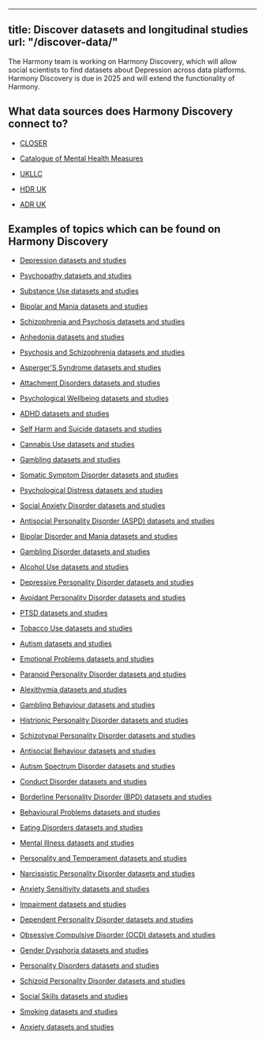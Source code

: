 
---
title: Discover datasets and longitudinal studies
url: "/discover-data/"
---

The Harmony team is working on Harmony Discovery, which will allow social scientists to find datasets about Depression across data platforms. Harmony Discovery is due in 2025 and will extend the functionality of Harmony.

## What data sources does Harmony Discovery connect to?

* [CLOSER](https://closer.ac.uk/)

* [Catalogue of Mental Health Measures](https://www.cataloguementalhealth.ac.uk/)

* [UKLLC](https://explore.ukllc.ac.uk)

* [HDR UK](https://www.healthdatagateway.org/)

* [ADR UK](https://www.adruk.org/data-access/data-catalogue/)

## Examples of topics which can be found on Harmony Discovery



* [Depression datasets and studies](/discover-data/depression-datasets-and-studies)

* [Psychopathy datasets and studies](/discover-data/psychopathy-datasets-and-studies)

* [Substance Use datasets and studies](/discover-data/substance-use-datasets-and-studies)

* [Bipolar and Mania datasets and studies](/discover-data/bipolar-and-mania-datasets-and-studies)

* [Schizophrenia and Psychosis datasets and studies](/discover-data/schizophrenia-and-psychosis-datasets-and-studies)

* [Anhedonia datasets and studies](/discover-data/anhedonia-datasets-and-studies)

* [Psychosis and Schizophrenia datasets and studies](/discover-data/psychosis-and-schizophrenia-datasets-and-studies)

* [Asperger'S Syndrome datasets and studies](/discover-data/asperger's-syndrome-datasets-and-studies)

* [Attachment Disorders datasets and studies](/discover-data/attachment-disorders-datasets-and-studies)

* [Psychological Wellbeing datasets and studies](/discover-data/psychological-wellbeing-datasets-and-studies)

* [ADHD datasets and studies](/discover-data/adhd-datasets-and-studies)

* [Self Harm and Suicide datasets and studies](/discover-data/self-harm-and-suicide-datasets-and-studies)

* [Cannabis Use datasets and studies](/discover-data/cannabis-use-datasets-and-studies)

* [Gambling datasets and studies](/discover-data/gambling-datasets-and-studies)

* [Somatic Symptom Disorder datasets and studies](/discover-data/somatic-symptom-disorder-datasets-and-studies)

* [Psychological Distress datasets and studies](/discover-data/psychological-distress-datasets-and-studies)

* [Social Anxiety Disorder datasets and studies](/discover-data/social-anxiety-disorder-datasets-and-studies)

* [Antisocial Personality Disorder (ASPD) datasets and studies](/discover-data/antisocial-personality-disorder-(aspd)-datasets-and-studies)

* [Bipolar Disorder and Mania datasets and studies](/discover-data/bipolar-disorder-and-mania-datasets-and-studies)

* [Gambling Disorder datasets and studies](/discover-data/gambling-disorder-datasets-and-studies)

* [Alcohol Use datasets and studies](/discover-data/alcohol-use-datasets-and-studies)

* [Depressive Personality Disorder datasets and studies](/discover-data/depressive-personality-disorder-datasets-and-studies)

* [Avoidant Personality Disorder datasets and studies](/discover-data/avoidant-personality-disorder-datasets-and-studies)

* [PTSD datasets and studies](/discover-data/ptsd-datasets-and-studies)

* [Tobacco Use datasets and studies](/discover-data/tobacco-use-datasets-and-studies)

* [Autism datasets and studies](/discover-data/autism-datasets-and-studies)

* [Emotional Problems datasets and studies](/discover-data/emotional-problems-datasets-and-studies)

* [Paranoid Personality Disorder datasets and studies](/discover-data/paranoid-personality-disorder-datasets-and-studies)

* [Alexithymia datasets and studies](/discover-data/alexithymia-datasets-and-studies)

* [Gambling Behaviour datasets and studies](/discover-data/gambling-behaviour-datasets-and-studies)

* [Histrionic Personality Disorder datasets and studies](/discover-data/histrionic-personality-disorder-datasets-and-studies)

* [Schizotypal Personality Disorder datasets and studies](/discover-data/schizotypal-personality-disorder-datasets-and-studies)

* [Antisocial Behaviour datasets and studies](/discover-data/antisocial-behaviour-datasets-and-studies)

* [Autism Spectrum Disorder datasets and studies](/discover-data/autism-spectrum-disorder-datasets-and-studies)

* [Conduct Disorder datasets and studies](/discover-data/conduct-disorder-datasets-and-studies)

* [Borderline Personality Disorder (BPD) datasets and studies](/discover-data/borderline-personality-disorder-(bpd)-datasets-and-studies)

* [Behavioural Problems datasets and studies](/discover-data/behavioural-problems-datasets-and-studies)

* [Eating Disorders datasets and studies](/discover-data/eating-disorders-datasets-and-studies)

* [Mental Illness datasets and studies](/discover-data/mental-illness-datasets-and-studies)

* [Personality and Temperament datasets and studies](/discover-data/personality-and-temperament-datasets-and-studies)

* [Narcissistic Personality Disorder datasets and studies](/discover-data/narcissistic-personality-disorder-datasets-and-studies)

* [Anxiety Sensitivity datasets and studies](/discover-data/anxiety-sensitivity-datasets-and-studies)

* [Impairment datasets and studies](/discover-data/impairment-datasets-and-studies)

* [Dependent Personality Disorder datasets and studies](/discover-data/dependent-personality-disorder-datasets-and-studies)

* [Obsessive Compulsive Disorder (OCD) datasets and studies](/discover-data/obsessive-compulsive-disorder-(ocd)-datasets-and-studies)

* [Gender Dysphoria datasets and studies](/discover-data/gender-dysphoria-datasets-and-studies)

* [Personality Disorders datasets and studies](/discover-data/personality-disorders-datasets-and-studies)

* [Schizoid Personality Disorder datasets and studies](/discover-data/schizoid-personality-disorder-datasets-and-studies)

* [Social Skills datasets and studies](/discover-data/social-skills-datasets-and-studies)

* [Smoking datasets and studies](/discover-data/smoking-datasets-and-studies)

* [Anxiety datasets and studies](/discover-data/anxiety-datasets-and-studies)
